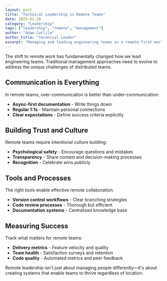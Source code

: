 ```yaml
---
layout: post
title: "Technical Leadership in Remote Teams"
date: 2025-01-20
category: "Leadership"
tags: ["leadership", "remote", "management"]
author: "Adam Carlile"
author_title: "Technical Leader"
excerpt: "Managing and leading engineering teams in a remote-first world. Communication strategies, culture building, and maintaining productivity across time zones."
---
```

The shift to remote work has fundamentally changed how we lead engineering teams. Traditional management approaches need to evolve to address the unique challenges of distributed teams.

## Communication is Everything

In remote teams, over-communication is better than under-communication:

- **Async-first documentation** - Write things down
- **Regular 1:1s** - Maintain personal connections
- **Clear expectations** - Define success criteria explicitly

## Building Trust and Culture

Remote teams require intentional culture building:

- **Psychological safety** - Encourage questions and mistakes
- **Transparency** - Share context and decision-making processes
- **Recognition** - Celebrate wins publicly

## Tools and Processes

The right tools enable effective remote collaboration:

- **Version control workflows** - Clear branching strategies
- **Code review processes** - Thorough but efficient
- **Documentation systems** - Centralized knowledge base

## Measuring Success

Track what matters for remote teams:

- **Delivery metrics** - Feature velocity and quality
- **Team health** - Satisfaction surveys and retention
- **Code quality** - Automated metrics and peer feedback

Remote leadership isn't just about managing people differently—it's about creating systems that enable teams to thrive regardless of location.
